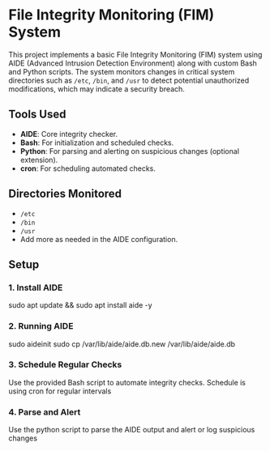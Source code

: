 # File Integrity Monitoring (FIM) System

This project implements a basic File Integrity Monitoring (FIM) system using AIDE (Advanced Intrusion Detection Environment) along with custom Bash and Python scripts. The system monitors changes in critical system directories such as `/etc`, `/bin`, and `/usr` to detect potential unauthorized modifications, which may indicate a security breach.

## Tools Used
- **AIDE**: Core integrity checker.
- **Bash**: For initialization and scheduled checks.
- **Python**: For parsing and alerting on suspicious changes (optional extension).
- **cron**: For scheduling automated checks.

##  Directories Monitored
- `/etc`
- `/bin`
- `/usr`
- Add more as needed in the AIDE configuration.

## Setup

### 1. Install AIDE

sudo apt update && sudo apt install aide -y

### 2. Running AIDE
sudo aideinit
sudo cp /var/lib/aide/aide.db.new /var/lib/aide/aide.db

### 3. Schedule Regular Checks
Use the provided Bash script to automate integrity checks. Schedule is using cron for regular intervals

### 4. Parse and Alert
Use the python script to parse the AIDE output and alert or log suspicious changes
